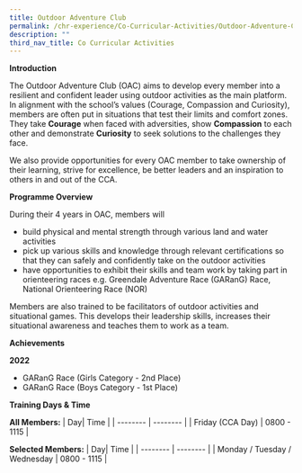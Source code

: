 ```yaml
---
title: Outdoor Adventure Club
permalink: /chr-experience/Co-Curricular-Activities/Outdoor-Adventure-Club/
description: ""
third_nav_title: Co Curricular Activities
---
```

**Introduction**

The Outdoor Adventure Club (OAC) aims to develop every member into a resilient and confident leader using outdoor activities as the main platform. In alignment with the school’s values (Courage, Compassion and Curiosity), members are often put in situations that test their limits and comfort zones. They take **Courage** when faced with adversities, show **Compassion** to each other and demonstrate **Curiosity** to seek solutions to the challenges they face. 

We also provide opportunities for every OAC member to take ownership of their learning, strive for excellence, be better leaders and an inspiration to others in and out of the CCA.

**Programme Overview**

During their 4 years in OAC, members will
- build physical and mental strength through various land and water activities
- pick up various skills and knowledge through relevant certifications so that they can safely and confidently take on the outdoor activities
- have opportunities to exhibit their skills and team work by taking part in orienteering races e.g. Greendale Adventure Race (GARanG) Race, National Orienteering Race (NOR)

Members are also trained to be facilitators of outdoor activities and situational games. This develops their leadership skills, increases their situational awareness and teaches them to work as a team.

**Achievements**

**2022**
- GARanG Race (Girls Category - 2nd Place)
- GARanG Race (Boys Category - 1st Place)

**Training Days &amp; Time**

**All Members:**
| Day| Time | 
| -------- | -------- | 
| Friday (CCA Day) | 0800 - 1115 |

**Selected Members:**
| Day| Time | 
| -------- | -------- | 
| Monday / Tuesday / Wednesday | 0800 - 1115 |